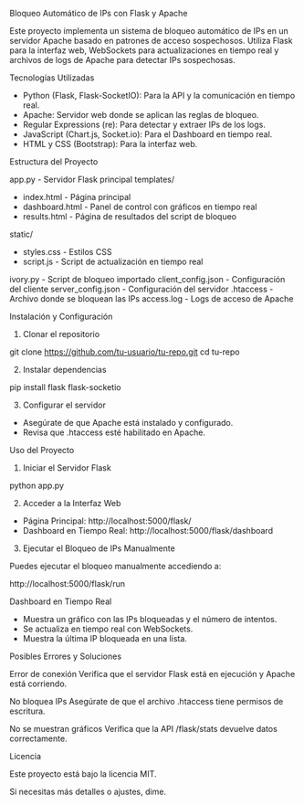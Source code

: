 Bloqueo Automático de IPs con Flask y Apache

Este proyecto implementa un sistema de bloqueo automático de IPs en un servidor Apache basado en patrones de acceso sospechosos. Utiliza Flask para la interfaz web, WebSockets para actualizaciones en tiempo real y archivos de logs de Apache para detectar IPs sospechosas.

Tecnologías Utilizadas

- Python (Flask, Flask-SocketIO): Para la API y la comunicación en tiempo real.
- Apache: Servidor web donde se aplican las reglas de bloqueo.
- Regular Expressions (re): Para detectar y extraer IPs de los logs.
- JavaScript (Chart.js, Socket.io): Para el Dashboard en tiempo real.
- HTML y CSS (Bootstrap): Para la interfaz web.

Estructura del Proyecto

app.py - Servidor Flask principal
templates/
- index.html - Página principal
- dashboard.html - Panel de control con gráficos en tiempo real
- results.html - Página de resultados del script de bloqueo

static/
- styles.css - Estilos CSS
- script.js - Script de actualización en tiempo real

ivory.py - Script de bloqueo importado
client_config.json - Configuración del cliente
server_config.json - Configuración del servidor
.htaccess - Archivo donde se bloquean las IPs
access.log - Logs de acceso de Apache

Instalación y Configuración

1. Clonar el repositorio

git clone https://github.com/tu-usuario/tu-repo.git
cd tu-repo

2. Instalar dependencias

pip install flask flask-socketio

3. Configurar el servidor

- Asegúrate de que Apache está instalado y configurado.
- Revisa que .htaccess esté habilitado en Apache.

Uso del Proyecto

1. Iniciar el Servidor Flask

python app.py

2. Acceder a la Interfaz Web

- Página Principal: http://localhost:5000/flask/
- Dashboard en Tiempo Real: http://localhost:5000/flask/dashboard

3. Ejecutar el Bloqueo de IPs Manualmente

Puedes ejecutar el bloqueo manualmente accediendo a:

http://localhost:5000/flask/run

Dashboard en Tiempo Real

- Muestra un gráfico con las IPs bloqueadas y el número de intentos.
- Se actualiza en tiempo real con WebSockets.
- Muestra la última IP bloqueada en una lista.

Posibles Errores y Soluciones

Error de conexión
Verifica que el servidor Flask está en ejecución y Apache está corriendo.

No bloquea IPs
Asegúrate de que el archivo .htaccess tiene permisos de escritura.

No se muestran gráficos
Verifica que la API /flask/stats devuelve datos correctamente.

Licencia

Este proyecto está bajo la licencia MIT.

Si necesitas más detalles o ajustes, dime.

